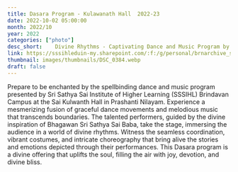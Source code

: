 ```yaml
---
title: Dasara Program - Kulawanath Hall  2022-23
date: 2022-10-02 05:00:00
month: 2022/10
year: 2022
categories: ["photo"]
desc_short:    Divine Rhythms - Captivating Dance and Music Program by SSSIHL Brindavan Campus at Sai Kulwanth Hall, Prashanti Nilayam
link: https://sssihleduin-my.sharepoint.com/:f:/g/personal/brnarchive_sssihl_edu_in/ErUpLGDBlItLvSrKwflpQAMB17DFRfA67VysqYr8RCM8oQ?e=xwiLpJ
thumbnail: images/thumbnails/DSC_0384.webp
draft: false
---
```


 Prepare to be enchanted by the spellbinding dance and music program presented by Sri Sathya Sai Institute of Higher Learning (SSSIHL) Brindavan Campus at the Sai Kulwanth Hall in Prashanti Nilayam. Experience a mesmerizing fusion of graceful dance movements and melodious music that transcends boundaries. The talented performers, guided by the divine inspiration of Bhagawan Sri Sathya Sai Baba, take the stage, immersing the audience in a world of divine rhythms. Witness the seamless coordination, vibrant costumes, and intricate choreography that bring alive the stories and emotions depicted through their performances. This Dasara program is a divine offering that uplifts the soul, filling the air with joy, devotion, and divine bliss.
